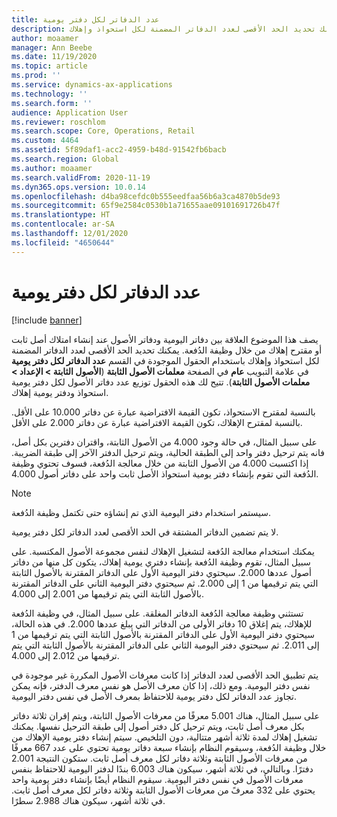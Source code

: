 ```yaml
---
title: عدد الدفاتر لكل دفتر يومية
description: يصف هذا الموضوع العلاقة بين دفاتر اليومية ودفاتر الأصول عند إنشاء امتلاك أصل ثابت أو مقترح إهلاك من خلال وظيفة الدُفعة. يمكنك تحديد الحد الأقصى لعدد الدفاتر المضمنة لكل استحواذ وإهلاك.
author: moaamer
manager: Ann Beebe
ms.date: 11/19/2020
ms.topic: article
ms.prod: ''
ms.service: dynamics-ax-applications
ms.technology: ''
ms.search.form: ''
audience: Application User
ms.reviewer: roschlom
ms.search.scope: Core, Operations, Retail
ms.custom: 4464
ms.assetid: 5f89daf1-acc2-4959-b48d-91542fb6bacb
ms.search.region: Global
ms.author: moaamer
ms.search.validFrom: 2020-11-19
ms.dyn365.ops.version: 10.0.14
ms.openlocfilehash: d4ba98cefdc0b555eedfaa56b6a3ca4870b5de93
ms.sourcegitcommit: 65f9e2584c0530b1a71655aae09101691726b47f
ms.translationtype: HT
ms.contentlocale: ar-SA
ms.lasthandoff: 12/01/2020
ms.locfileid: "4650644"
---
```

# <a name="number-of-books-per-journal"></a>عدد الدفاتر لكل دفتر يومية

[!include [banner](../includes/banner.md)]

يصف هذا الموضوع العلاقة بين دفاتر اليومية ودفاتر الأصول عند إنشاء امتلاك أصل ثابت أو مقترح إهلاك من خلال وظيفة الدُفعة. يمكنك تحديد الحد الأقصى لعدد الدفاتر المضمنة لكل استحواذ وإهلاك باستخدام الحقول الموجودة في القسم **عدد الدفاتر لكل دفتر يومية** في علامة التبويب **عام** في الصفحة **معلمات الأصول الثابتة** (**الأصول الثابتة \> الإعداد \> معلمات الأصول الثابتة**). تتيح لك هذه الحقول توزيع عدد دفاتر الأصول لكل دفتر يومية استحواذ ودفتر يومية إهلاك.

بالنسبة لمقترح الاستحواذ، تكون القيمة الافتراضية عبارة عن دفاتر 10.000 على الأقل. بالنسبة لمقترح الإهلاك، تكون القيمة الافتراضية عبارة عن دفاتر 2.000 على الأقل.

على سبيل المثال، في حالة وجود 4.000 من الأصول الثابتة، واقتران دفترين بكل أصل، فانه يتم ترحيل دفتر واحد إلى الطبقة الحالية، ويتم ترحيل الدفتر الآخر إلى طبقة الضريبة. إذا اكتسبت 4.000 من الأصول الثابتة من خلال معالجة الدُفعة، فسوف تحتوي وظيفة الدُفعة التي تقوم بإنشاء دفتر يومية استحواذ الأصل ثابت واحد على دفاتر أصول 4.000.

> [!NOTE]
> سيستمر استخدام دفتر اليومية الذي تم إنشاؤه حتى تكتمل وظيفة الدُفعة.
>
> لا يتم تضمين الدفاتر المشتقة في الحد الأقصى لعدد الدفاتر لكل دفتر يومية.

يمكنك استخدام معالجة الدُفعة لتشغيل الإهلاك لنفس مجموعة الأصول المكتسبة. على سبيل المثال، تقوم وظيفة الدُفعة بإنشاء دفتري يومية إهلاك، يتكون كل منها من دفاتر أصول عددها 2.000. سيحتوي دفتر اليومية الأول على الدفاتر المقترنة بالأصول الثابتة التي يتم ترقيمها من 1 إلى 2.000. ثم سيحتوي دفتر اليومية الثاني على الدفاتر المقترنة بالأصول الثابتة التي يتم ترقيمها من 2.001 إلى 4.000.

تستثني وظيفة معالجة الدُفعة الدفاتر المغلقة. على سبيل المثال، في وظيفة الدُفعة للإهلاك، يتم إغلاق 10 دفاتر الأولى من الدفاتر التي يبلغ عددها 2.000. في هذه الحالة، سيحتوي دفتر اليومية الأول على الدفاتر المقترنة بالأصول الثابتة التي يتم ترقيمها من 1 إلى 2.011. ثم سيحتوي دفتر اليومية الثاني على الدفاتر المقترنة بالأصول الثابتة التي يتم ترقيمها من 2.012 إلى 4.000.

يتم تطبيق الحد الأقصى لعدد الدفاتر إذا كانت معرفات الأصول المكررة غير موجودة في نفس دفتر اليومية. ومع ذلك، إذا كان معرف الأصل هو نفس معرف الدفتر، فإنه يمكن تجاوز عدد الدفاتر لكل دفتر يومية للاحتفاظ بمعرف الأصل في نفس دفتر اليومية.

على سبيل المثال، هناك 5.001 معرفًا من معرفات الأصول الثابتة، ويتم إقران ثلاثة دفاتر بكل معرف أصل ثابت، ويتم ترحيل كل دفتر أصول إلى طبقة الترحيل نفسها. يمكنك تشغيل إهلاك لمدة ثلاثة أشهر متتالية، دون التلخيص. سيتم إنشاء دفتر يومية الإهلاك من خلال وظيفة الدُفعة، وسيقوم النظام بإنشاء سبعة دفاتر يومية تحتوي على عدد 667 معرفًا من معرفات الأصول الثابتة وثلاثة دفاتر لكل معرف أصل ثابت. ستكون النتيجة 2.001 دفترًا. وبالتالي، في ثلاثة أشهر، سيكون هناك 6.003 بندًا لدفتر اليومية للاحتفاظ بنفس معرفات الأصول في نفس دفتر اليومية. سيقوم النظام أيضًا بإنشاء دفتر يومية واحد يحتوي على 332 معرفً من معرفات الأصول الثابتة وثلاثة دفاتر لكل معرف أصل ثابت. في ثلاثة أشهر، سيكون هناك 2.988 سطرًا.

